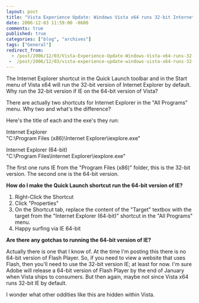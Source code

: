```yaml
---
layout: post
title: "Vista Experience Update: Windows Vista x64 runs 32-bit Internet Explorer by Default"
date: 2006-12-03 11:59:00 -0600
comments: true
published: true
categories: ["blog", "archives"]
tags: ["General"]
redirect_from: 
  - /post/2006/12/03/Vista-Experience-Update-Windows-Vista-x64-runs-32-bit-Internet-Explorer-by-Default
 -  /post/2006/12/03/vista-experience-update-windows-vista-x64-runs-32-bit-internet-explorer-by-default
---
```

<!-- more -->
<p>The Internet Explorer shortcut in the Quick Launch toolbar and in the Start menu of Vista x64 will run the 32-bit version of Internet Explorer by default. Why run the 32-bit version if IE on the 64-bit version of Vista?</p>
<p>There are actually two shortcuts for Internet Explorer in the "All Programs" menu. Why two and what's the difference?</p>
<p>Here's the title of each and the exe's they run:</p>
<p>Internet Explorer<br />"C:\Program Files (x86)\Internet Explorer\iexplore.exe"</p>
<p>Internet Explorer (64-bit)<br />"C:\Program Files\Internet Explorer\iexplore.exe"</p>
<p>The first one runs IE from the "Program Files (x86)" folder, this is the 32-bit version. The second one is the 64-bit version.</p>
<p><strong>How do I make the Quick Launch shortcut run the 64-bit version of IE?</strong></p>
<ol>
<li>Right-Click the Shortcut</li>
<li>Click "Properties"</li>
<li>On the Shortcut tab, replace the content of the "Target" textbox with the target from the "Internet Explorer (64-bit)" shortcut in the "All Programs" menu.</li>
<li>Happy surfing via IE 64-bit</li>
</ol>
<p><strong>Are there any gotchas to running the 64-bit version of IE?</strong></p>
<p>Actually there is one that I know of. At the time I'm posting this there is no 64-bit version of Flash Player. So, if you need to view a website that uses Flash, then you'll need to use the 32-bit version IE; at least for now. I'm sure Adobe will release a 64-bit version of Flash Player by the end of January when Vista ships to consumers. But then again, maybe not since Vista x64 runs 32-bit IE by default.</p>
<p>I wonder what other oddities like this are hidden within Vista.</p>
